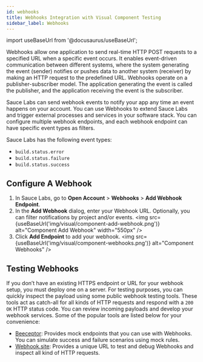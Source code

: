 ```yaml
---
id: webhooks
title: Webhooks Integration with Visual Component Testing
sidebar_label: Webhooks
---
```


import useBaseUrl from '@docusaurus/useBaseUrl';

Webhooks allow one application to send real-time HTTP POST requests to a specified URL when a specific event occurs. It enables event-driven communication between different systems, where the system generating the event (sender) notifies or pushes data to another system (receiver) by making an HTTP request to the predefined URL. Webhooks operate on a publisher-subscriber model. The application generating the event is called the publisher, and the application receiving the event is the subscriber.

Sauce Labs can send webhook events to notify your app any time an event happens on your account. You can use Webhooks to extend Sauce Labs and trigger external processes and services in your software stack. You can configure multiple webhook endpoints, and each webhook endpoint can have specific event types as filters.

Sauce Labs has the following event types:

- `build.status.error`
- `build.status.failure`
- `build.status.success`

## Configure A Webhook

1. In Sauce Labs, go to **Open Account** > **Webhooks** > **Add Webhook Endpoint**.
2. In the **Add Webhook** dialog, enter your Webhook URL. Optionally, you can filter notifications by project and/or events.
   <img src={useBaseUrl('img/visual/component-add-webhook.png')} alt="Component Add Webhook" width="550px" />
3. Click **Add Endpoint** to add your webhook.
   <img src={useBaseUrl('img/visual/component-webhooks.png')} alt="Component Webhooks" />

## Testing Webhooks

If you don’t have an existing HTTPS endpoint or URL for your webhook setup, you must deploy one on a server. For testing purposes, you can quickly inspect the payload using some public webhook testing tools. These tools act as catch-all for all kinds of HTTP requests and respond with a `200 OK` HTTP status code. You can review incoming payloads and develop your webhook services. Some of the popular tools are listed below for your convenience:

- [Beeceptor](https://beeceptor.com/): Provides mock endpoints that you can use with Webhooks. You can simulate success and failure scenarios using mock rules.
- [Webhook.site](https://webhook.site/): Provides a unique URL to test and debug Webhooks and inspect all kind of HTTP requests.
